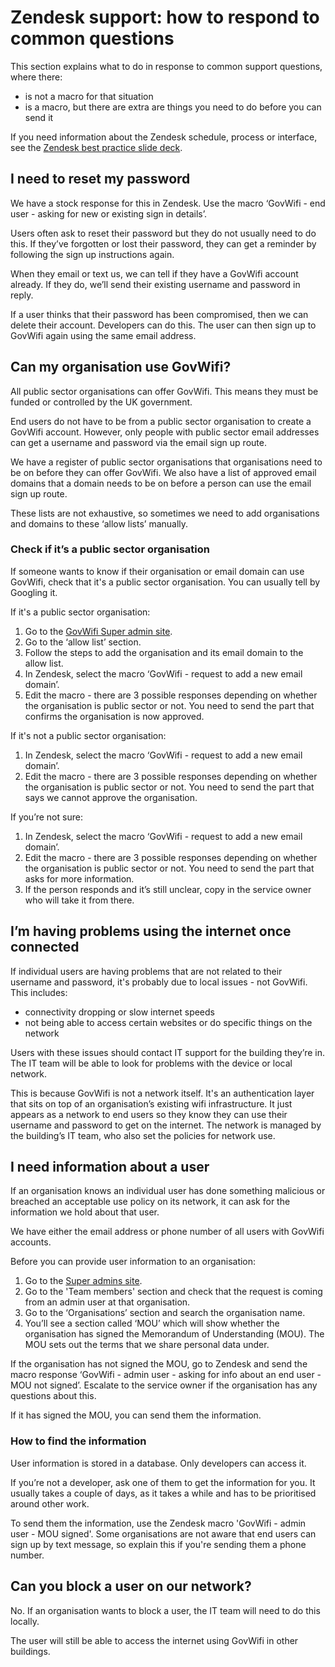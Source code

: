 # Zendesk support: how to respond to common questions

This section explains what to do in response to common support questions, where there:
- is not a macro for that situation
- is a macro, but there are extra are things you need to do before you can send it

If you need information about the Zendesk schedule, process or interface, see the [Zendesk best practice slide deck](https://docs.google.com/presentation/d/1K8jYWmk0fq__hcfG6YmelNRE7YsEtDvd9TKneQwyI4E/edit#slide=id.p8).

## I need to reset my password

We have a stock response for this in Zendesk. Use the macro ‘GovWifi - end user - asking for new or existing sign in details’.

Users often ask to reset their password but they do not usually need to do this. If they’ve forgotten or lost their password, they can get a reminder by following the sign up instructions again.

When they email or text us, we can tell if they have a GovWifi account already. If they do, we’ll send their existing username and password in reply.

If a user thinks that their password has been compromised, then we can delete their account. Developers can do this. The user can then sign up to GovWifi again using the same email address.

## Can my organisation use GovWifi?

All public sector organisations can offer GovWifi. This means they must be funded or controlled by the UK government.

End users do not have to be from a public sector organisation to create a GovWifi account. However, only people with public sector email addresses can get a username and password via the email sign up route.

We have a register of public sector organisations that organisations need to be on before they can offer GovWifi. We also have a list of approved email domains that a domain needs to be on before a person can use the email sign up route.

These lists are not exhaustive, so sometimes we need to add organisations and domains to these ‘allow lists’ manually.

### Check if it’s a public sector organisation

If someone wants to know if their organisation or email domain can use GovWifi, check that it's a public sector organisation. You can usually tell by Googling it.

If it's a public sector organisation:

1. Go to the [GovWifi Super admin site](https://admin.wifi.service.gov.uk/users/sign_in).
2. Go to the ‘allow list’ section.
3. Follow the steps to add the organisation and its email domain to the allow list.
4. In Zendesk, select the macro ‘GovWifi - request to add a new email domain’.
5. Edit the macro - there are 3 possible responses depending on whether the organisation is public sector or not. You need to send the part that confirms the organisation is now approved.

If it's not a public sector organisation:

1. In Zendesk, select the macro ‘GovWifi - request to add a new email domain’.
2. Edit the macro - there are 3 possible responses depending on whether the organisation is public sector or not. You need to send the part that says we cannot approve the organisation.

If you’re not sure:

1. In Zendesk, select the macro ‘GovWifi - request to add a new email domain’.
2. Edit the macro - there are 3 possible responses depending on whether the organisation is public sector or not. You need to send the part that asks for more information.
3. If the person responds and it’s still unclear, copy in the service owner who will take it from there.

## I’m having problems using the internet once connected

If individual users are having problems that are not related to their username and password, it's probably due to local issues - not GovWifi. This includes:

- connectivity dropping or slow internet speeds
- not being able to access certain websites or do specific things on the network

Users with these issues should contact IT support for the building they’re in. The IT team will be able to look for problems with the device or local network.  

This is because GovWifi is not a network itself. It's an authentication layer that sits on top of an organisation’s existing wifi infrastructure. It just appears as a network to end users so they know they can use their username and password to get on the internet. The network is managed by the building’s IT team, who also set the policies for network use.

## I need information about a user

If an organisation knows an individual user has done something malicious or breached an acceptable use policy on its network, it can ask for the information we hold about that user.

We have either the email address or phone number of all users with GovWifi accounts.

Before you can provide user information to an organisation:

1. Go to the [Super admins site](https://admin.wifi.service.gov.uk/users/sign_in).
2. Go to the 'Team members' section and check that the request is coming from an admin user at that organisation.
3. Go to the ‘Organisations’ section and search the organisation name.
4. You’ll see a section called ‘MOU’ which will show whether the organisation has signed the Memorandum of Understanding (MOU). The MOU sets out the terms that we share personal data under.

If the organisation has not signed the MOU, go to Zendesk and send the macro response ‘GovWifi - admin user - asking for info about an end user - MOU not signed’. Escalate to the service owner if the organisation has any questions about this.

If it has signed the MOU, you can send them the information.

### How to find the information

User information is stored in a database. Only developers can access it.

If you’re not a developer, ask one of them to get the information for you. It usually takes a couple of days, as it takes a while and has to be prioritised around other work.

To send them the information, use the Zendesk macro 'GovWifi - admin user - MOU signed'. Some organisations are not aware that end users can sign up by text message, so explain this if you're sending them a phone number.

## Can you block a user on our network?

No. If an organisation wants to block a user, the IT team will need to do this locally.

The user will still be able to access the internet using GovWifi in other buildings.
